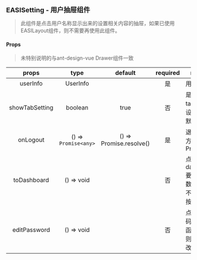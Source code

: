 <p><strong id="EASISetting" style="font-size: 18px">EASISetting - 用户抽屉组件</strong></p>

> 此组件是点击用户名称显示出来的设置相关内容的抽屉，如果已使用EASILayout组件，则不需要再使用此组件。


#### Props

> 未特别说明的与ant-design-vue Drawer组件一致

|    props    |         type         |         default         | required | remark                           |
| :---------: | :------------------: | :---------------------: | :------: | -------------------------------- |
|  userInfo   |       UserInfo       |                         |    是    | 用户信息                         |
|showTabSetting|      boolean       |           true            |    否    | 是否显示tab相关的设置开关，默认显示         |
|  onLogout   | () => `Promise<any>` | () => Promise.resolve() |    是    | 退出登录的方法，返回 Promise     |
| toDashboard |      () => void      |                         |    否    | 点击跳转到 dashboard 要执行的函数，不传则不显示跳转按钮          |
| editPassword |      () => void      |                         |    否    | 点击修改密码要执行的函数，不传则不显示修改密码按钮          |
